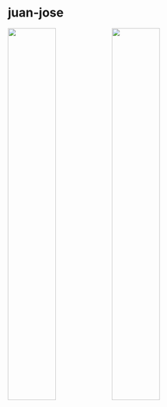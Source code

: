 # juan-jose

<img aling="left" width="47%" src="https://github-readme-stats.vercel.app/api?username=juanjose&show_icons=true&theme=merko"/>

<img aling="left" width="47%" src="https://github-readme-stats.vercel.app/api/top-langs/?username=juanjose&layout=compact"/>
